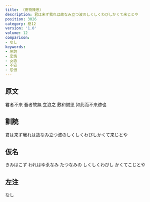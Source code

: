 ```yaml
---
title: （寄物陳思）
description: 君は来ず我れは故なみ立つ波のしくしくわびしかくて来じとや
position: 3026
category: 巻12
version: '1.0'
volume: 12
comparison:
- なし
keywords:
- 序詞
- 恋情
- 女歌
- 不安
- 怨恨
---
```


## 原文

君者不来 吾者故無 立浪之 敷和備思 如此而不来跡也

## 訓読

君は来ず我れは故なみ立つ波のしくしくわびしかくて来じとや

## 仮名

きみはこず われはゆゑなみ たつなみの しくしくわびし かくてこじとや

## 左注

なし
